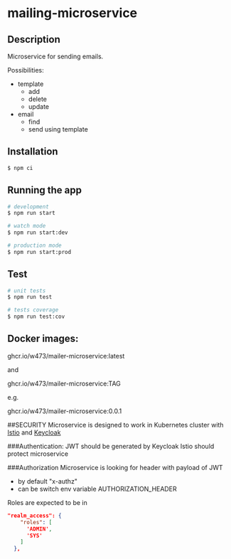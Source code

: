 # mailing-microservice
## Description
Microservice for sending emails.

Possibilities:
- template 
  - add
  - delete
  - update
- email
  - find
  - send using template

## Installation

```bash
$ npm ci
```

## Running the app

```bash
# development
$ npm run start

# watch mode
$ npm run start:dev

# production mode
$ npm run start:prod
```

## Test

```bash
# unit tests
$ npm run test

# tests coverage
$ npm run test:cov
```

## Docker images:
ghcr.io/w473/mailer-microservice:latest

and

ghcr.io/w473/mailer-microservice:TAG

e.g.

ghcr.io/w473/mailer-microservice:0.0.1

##SECURITY
Microservice is designed to work in Kubernetes cluster 
with [Istio](https://istio.io/) and [Keycloak](https://www.keycloak.org/)

###Authentication:
JWT should be generated by Keycloak
Istio should protect microservice

###Authorization
Microservice is looking for header with payload of JWT
- by default "x-authz" 
- can be switch env variable AUTHORIZATION_HEADER

Roles are expected to be in
```json
"realm_access": {
    "roles": [
      'ADMIN',
      'SYS'
    ]
  },

```